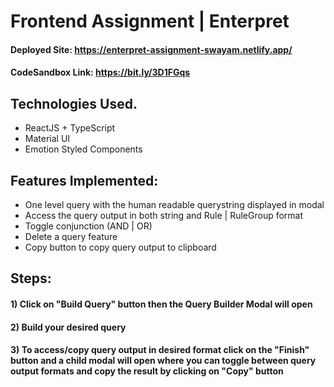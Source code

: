 # Frontend Assignment | Enterpret
#### Deployed Site: https://enterpret-assignment-swayam.netlify.app/
#### CodeSandbox Link: https://bit.ly/3D1FGqs

## Technologies Used.

* ReactJS + TypeScript
* Material UI
* Emotion Styled Components

## Features Implemented:
* One level query with the human readable querystring displayed in modal 
* Access the query output in both string and Rule | RuleGroup format
* Toggle conjunction (AND | OR)
* Delete a query feature
* Copy button to copy query output to clipboard

## Steps:
#### 1) Click on "Build Query" button then the Query Builder Modal will open
#### 2) Build your desired query
#### 3) To access/copy query output in desired format click on the "Finish" button and a child modal will open where you can toggle between query output formats and copy the result by clicking on "Copy" button 
